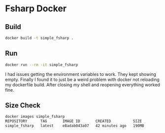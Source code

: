 # Fsharp Docker

## Build

```sh
docker build -t simple_fsharp .
```

## Run

```sh
docker run --rm -it simple_fsharp
```

I had issues getting the environment variables to work. They kept showing empty.
Finally I found it to just be a weird problem with docker not reloading my
dockerfile build. After closing my shell and reopening everything worked fine.

## Size Check

```sh
docker images simple_fsharp
REPOSITORY      TAG       IMAGE ID       CREATED          SIZE
simple_fsharp   latest    e8adab043a07   42 minutes ago   190MB
```
